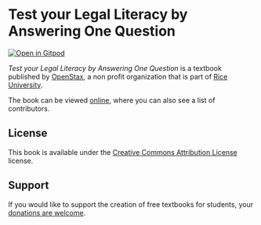 # Test your Legal Literacy by Answering One Question

[![Open in Gitpod](https://gitpod.io/button/open-in-gitpod.svg)](https://gitpod.io/from-referrer/)

_Test your Legal Literacy by Answering One Question_ is a textbook published by [OpenStax](https://openstax.org/), a non profit organization that is part of [Rice University](https://www.rice.edu/).

The book can be viewed [online](https://github.com/cnx-user-books/cnxbook-test-your-legal-literacy-by-answering-one-question/releases/latest), where you can also see a list of contributors.

## License
This book is available under the [Creative Commons Attribution License](./LICENSE) license.

## Support
If you would like to support the creation of free textbooks for students, your [donations are welcome](https://riceconnect.rice.edu/donation/support-openstax-banner).
